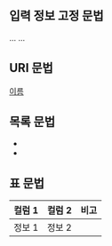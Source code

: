 ## 입력 정보 고정 문법
...
...


## URI 문법
[이름](링크)

## 목록 문법
-
-

## 표 문법
| 컬럼 1 | 컬럼 2| 비고 |
| -- | -- | -- |
| 정보 1 | 정보 2 |





